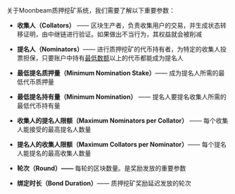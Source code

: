 关于Moonbeam质押挖矿系统，我们需要了解以下重要参数：

 - **收集人（Collators）** —— 区块生产者，负责收集用户的交易，并生成状态转移证明，由中继链进行验证。如果做出不当行为，其权益就会被削减
 - **提名人（Nominators）**—— 进行质押挖矿的代币持有者，为特定的收集人投票担保，只要账户中持有[最低数额](https://wiki.polkadot.network/docs/en/learn-accounts#balance-types)以上的代币都能成为提名人
 - **最低提名质押量（Minimum Nomination Stake）**—— 成为提名人所需的最低代币质押量
 - **最低提名持有量（Minimum Nomination）** —— 提名人要提名收集人所需的最低代币持有量
 - **收集人的提名人限额（Maximum Nominators per Collator）** —— 每个收集人能接受的最高提名人数量
 - **提名人的收集人限额（Maximum Collators per Nominator）**—— 每个提名人能提名的最高收集人数量
 - **轮次（Round）——** 每轮的区块数量。是奖励发放的重要参数

 - **绑定时长（Bond Duration）**—— 质押挖矿奖励延迟发放的轮次